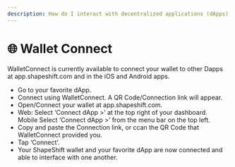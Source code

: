 ```yaml
---
description: How do I interact with decentralized applications (dApps) using WalletConnect?
---
```


# 🌐 Wallet Connect

WalletConnect is currently available to connect your wallet to other Dapps at app.shapeshift.com and in the iOS and Android apps.&#x20;

* Go to your favorite dApp.
* Connect using WalletConnect. A QR Code/Connection link will appear.
* Open/Connect your wallet at app.shapeshift.com.
* Web: Select ‘Connect dApp >’ at the top right of your dashboard.\
  Mobile Select ‘Connect dApp >’ from the menu bar on the top left.
* Copy and paste the Connection link, or ccan the QR Code that WalletConnect provided you.
* Tap ‘Connect’.
* Your ShapeShift wallet and your favorite dApp are now connected and able to interface with one another.&#x20;
